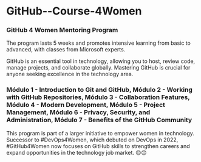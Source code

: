 
# GitHub--Course-4Women

### GitHub 4 Women Mentoring Program

The program lasts 5 weeks and promotes intensive learning from basic to advanced, with classes from Microsoft experts.

GitHub is an essential tool in technology, allowing you to host, review code, manage projects, and collaborate globally. Mastering GitHub is crucial for anyone seeking excellence in the technology area.
### Módulo 1 - Introduction to Git and GitHub,  Módulo 2 - Working with GitHub Repositories, Módulo 3 - Collaboration Features, Módulo 4 - Modern Development,  Módulo 5 - Project Management, Módulo 6 - Privacy, Security, and Administration, Módulo 7 - Benefits of the GitHub Community
This program is part of a larger initiative to empower women in technology. Successor to #DevOps4Women, which debuted on DevOps in 2022, #GitHub4Women now focuses on GitHub skills to strengthen careers and expand opportunities in the technology job market. 😍😍

